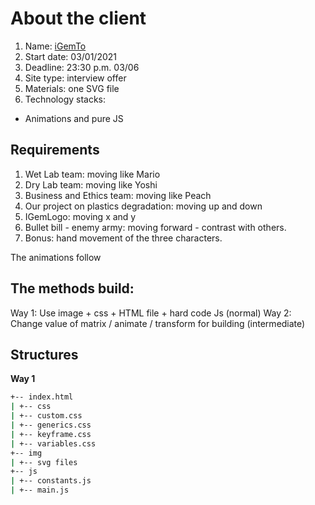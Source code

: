# About the client

1. Name: [iGemTo](https://igemtoronto.ca/)
2. Start date: 03/01/2021
3. Deadline: 23:30 p.m. 03/06
4. Site type: interview offer
5. Materials: one SVG file
6. Technology stacks:

- Animations and pure JS

## Requirements

1. Wet Lab team: moving like Mario
2. Dry Lab team: moving like Yoshi
3. Business and Ethics team: moving like Peach
4. Our project on plastics degradation: moving up and down
5. IGemLogo: moving x and y
6. Bullet bill - enemy army: moving forward - contrast with others.
7. Bonus: hand movement of the three characters.

The animations follow

## The methods build:

Way 1: Use image + css + HTML file + hard code Js (normal)
Way 2: Change value of matrix / animate / transform for building (intermediate)

## Structures

**Way 1**

```bash
+-- index.html
| +-- css
| +-- custom.css
| +-- generics.css
| +-- keyframe.css
| +-- variables.css
+-- img
| +-- svg files
+-- js
| +-- constants.js
| +-- main.js
```
